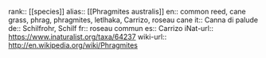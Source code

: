 

rank:: [[species]]
alias:: [[Phragmites australis]]
en:: common reed, cane grass, phrag, phragmites, letlhaka, Carrizo, roseau cane
it:: Canna di palude
de:: Schilfrohr, Schilf
fr:: roseau commun
es:: Carrizo
iNat-url:: https://www.inaturalist.org/taxa/64237
wiki-url:: http://en.wikipedia.org/wiki/Phragmites